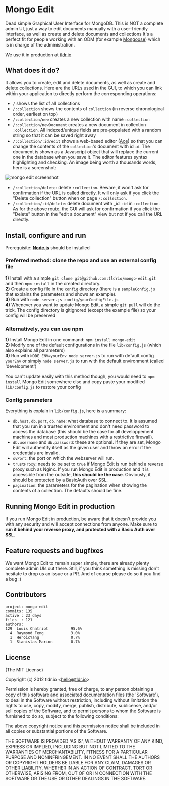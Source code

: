 Mongo Edit
=========

Dead simple Graphical User Interface for MongoDB.
This is NOT a complete admin UI, just a way to edit documents manually with a user-friendly interface, as well as create and delete documents and collections It's a perfect fit for people working with an ODM (for example <a href="https://github.com/LearnBoost/mongoose" target="_blank">Mongoose</a>) which is in charge of the administration.

We use it in production at <a href="http://tldr.io/" target="_blank">tldr.io</a>

## What does it do?
It allows you to create, edit and delete documents, as well as create and delete collections. Here are the URLs used in the GUI, to which you can link within your application to directly perform the corresponding operations:  
* `/` shows the list of all collections
* `/:collection` shows the contents of `collection` (in reverse chronological order, earliest on top)
* `/:collection/new` creates a new collection with name `:collection`
* `/:collection/newDocument` creates a new document in collection `:collection`. All indexed/unique fields are pre-populated with a random string so that it can be saved right away
* `/:collection/:id/edit` shows a web-based editor (<a href="https://github.com/ajaxorg/ace" target="_blank">Ace</a>) so that you can change the contents of the `collection`'s document with id `id`. The document is shown as a Javascript object that will replace the current one in the database when you save it. The editor features syntax highlighting and checking. An image being worth a thousands words, here is a screenshot:  

<img src="https://raw.github.com/tldrio/mongo-edit/master/assets/mongoEdit.png" alt="mongo edit screenshot">

* `/:collection/delete`: delete `:collection`. Beware, it won't ask for confirmation if the URL is called directly. It will only ask if you click the "Delete collection" button when on page `/:collection`.
* `/:collection/:id/delete`: delete document with _id `:id` in `:collection`. As for the above route, the GUI will ask for confirmation if you click the "Delete" button in the "edit a document" view but not if you call the URL directly.

## Install, configure and run
Prerequisite: <a href="https://github.com/joyent/node" target="_blank"><b>Node.js</b></a> should be installed  

### Preferred method: clone the repo and use an external config file
**1)** Install with a simple `git clone git@github.com:tldrio/mongo-edit.git` and then `npm install` in the created directory.  
**2)** Create a config file in the `config` directory (there is a `sampleConfig.js` that explains the parameters and shows an example).  
**3)** Run with `node server.js config/yourConfigFile.js`  
**4)** Whenever you want to update Mongo Edit, a simple `git pull` will do the trick. The config directory is gitignored (except the example file) so your config will be preserved

### Alternatively, you can use npm
**1)** Install Mongo Edit in one command: `npm install mongo-edit`  
**2)** Modify one of the default configurations in the file `lib/config.js` (which also explains all parameters)  
**3)** Run with `NODE_ENV=yourEnv node server.js` to run with default config `yourEnv` or simply `node server.js` to run with the default environment (called 'development')  

You can't update easily with this method though, you would need to `npm install` Mongo Edit somewhere else and copy paste your modified `lib/config.js` to restore your config

### Config parameters
Everything is explain in `lib/config.js`, here is a summary:  
* `db.host`, `db.port`, `db.name`: what database to connect to. It is assumed that you run in a trusted environment and don't need password to access the database (this should be the case for all developpement machines and most production machines with a restrictive firewall).
* `db.username` and `db.password`: these are optional. If they are set, Mongo Edit will authentify itself as the given user and throw an error if the credentials are invalid.
* `svPort`: the port on which the webserver will run.
* `trustProxy`: needs to be set to `true` if Mongo Edit is run behind a reverse proxy such as Nginx. If you run Mongo Edit in production and it is accessible from the outside, **this should be the case**. Obviously, it should be protected by a BasicAuth over SSL.
* `pagination`: the parameters for the pagination when showing the contents of a collection. The defaults should be fine.

## Running Mongo Edit in production
If you run Mongo Edit in production, be aware that it doesn't provide you with any security and will accept connections from anyone. Make sure to **run it behind your reverse proxy, and protected with a Basic Auth over SSL**.


## Feature requests and bugfixes
We want Mongo Edit to remain super simple, there are already plenty complete admin UIs out there. Still, if you think something is missing don't hesitate to drop us an issue or a PR. And of course please do so if you find a bug :)

## Contributors
    project: mongo-edit
    commits: 135
    active : 23 days
    files  : 121
    authors: 
    129  Louis Chatriot          95.6%
      4  Raymond Feng            3.0%
      1  HeroicYang              0.7%
      1  Stanislas Marion        0.7%


## License 

(The MIT License)

Copyright (c) 2012 tldr.io &lt;hello@tldr.io&gt;

Permission is hereby granted, free of charge, to any person obtaining
a copy of this software and associated documentation files (the
'Software'), to deal in the Software without restriction, including
without limitation the rights to use, copy, modify, merge, publish,
distribute, sublicense, and/or sell copies of the Software, and to
permit persons to whom the Software is furnished to do so, subject to
the following conditions:

The above copyright notice and this permission notice shall be
included in all copies or substantial portions of the Software.

THE SOFTWARE IS PROVIDED 'AS IS', WITHOUT WARRANTY OF ANY KIND,
EXPRESS OR IMPLIED, INCLUDING BUT NOT LIMITED TO THE WARRANTIES OF
MERCHANTABILITY, FITNESS FOR A PARTICULAR PURPOSE AND NONINFRINGEMENT.
IN NO EVENT SHALL THE AUTHORS OR COPYRIGHT HOLDERS BE LIABLE FOR ANY
CLAIM, DAMAGES OR OTHER LIABILITY, WHETHER IN AN ACTION OF CONTRACT,
TORT OR OTHERWISE, ARISING FROM, OUT OF OR IN CONNECTION WITH THE
SOFTWARE OR THE USE OR OTHER DEALINGS IN THE SOFTWARE.
